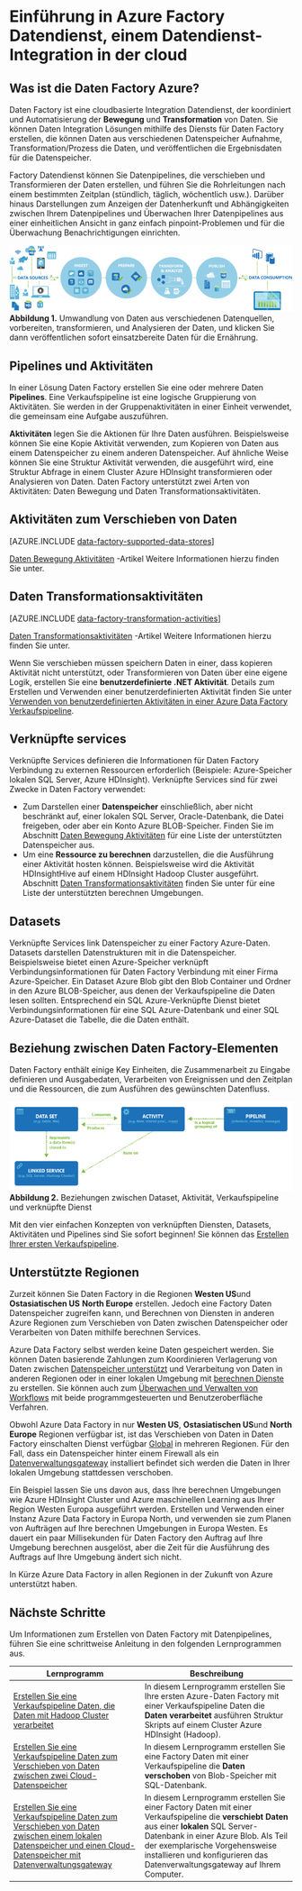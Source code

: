 <properties 
    pageTitle="Einführung in Daten Factory, einem Integration Datendienst | Microsoft Azure" 
    description="Erfahren Sie, was Azure Data Factory ist: Datendienst Integration einer Cloud, der koordiniert und Automatisierung Bewegung und Transformation von Daten." 
    keywords="Datenintegration, Cloud Datenintegration, was Azure Daten Factory ist"
    services="data-factory" 
    documentationCenter="" 
    authors="sharonlo101" 
    manager="jhubbard" 
    editor="monicar"/>

<tags 
    ms.service="data-factory" 
    ms.workload="data-services" 
    ms.tgt_pltfrm="na" 
    ms.devlang="na" 
    ms.topic="get-started-article" 
    ms.date="09/22/2016" 
    ms.author="shlo"/>

# <a name="introduction-to-azure-data-factory-service-a-data-integration-service-in-the-cloud"></a>Einführung in Azure Factory Datendienst, einem Datendienst-Integration in der cloud

## <a name="what-is-azure-data-factory"></a>Was ist die Daten Factory Azure? 
Daten Factory ist eine cloudbasierte Integration Datendienst, der koordiniert und Automatisierung der **Bewegung** und **Transformation** von Daten. Sie können Daten Integration Lösungen mithilfe des Diensts für Daten Factory erstellen, die können Daten aus verschiedenen Datenspeicher Aufnahme, Transformation/Prozess die Daten, und veröffentlichen die Ergebnisdaten für die Datenspeicher. 

Factory Datendienst können Sie Datenpipelines, die verschieben und Transformieren der Daten erstellen, und führen Sie die Rohrleitungen nach einem bestimmten Zeitplan (stündlich, täglich, wöchentlich usw.). Darüber hinaus Darstellungen zum Anzeigen der Datenherkunft und Abhängigkeiten zwischen Ihrem Datenpipelines und Überwachen Ihrer Datenpipelines aus einer einheitlichen Ansicht in ganz einfach pinpoint-Problemen und für die Überwachung Benachrichtigungen einrichten.

![Diagramm: Übersicht über Data-Factory, einem Integration Datendienst](./media/data-factory-introduction/what-is-azure-data-factory.png)
**Abbildung 1.** Umwandlung von Daten aus verschiedenen Datenquellen, vorbereiten, transformieren, und Analysieren der Daten, und klicken Sie dann veröffentlichen sofort einsatzbereite Daten für die Ernährung.

## <a name="pipelines-and-activities"></a>Pipelines und Aktivitäten
In einer Lösung Daten Factory erstellen Sie eine oder mehrere Daten **Pipelines**. Eine Verkaufspipeline ist eine logische Gruppierung von Aktivitäten. Sie werden in der Gruppenaktivitäten in einer Einheit verwendet, die gemeinsam eine Aufgabe auszuführen. 

**Aktivitäten** legen Sie die Aktionen für Ihre Daten ausführen. Beispielsweise können Sie eine Kopie Aktivität verwenden, zum Kopieren von Daten aus einem Datenspeicher zu einem anderen Datenspeicher. Auf ähnliche Weise können Sie eine Struktur Aktivität verwenden, die ausgeführt wird, eine Struktur Abfrage in einem Cluster Azure HDInsight transformieren oder Analysieren von Daten. Daten Factory unterstützt zwei Arten von Aktivitäten: Daten Bewegung und Daten Transformationsaktivitäten. 
  
## <a name="data-movement-activities"></a>Aktivitäten zum Verschieben von Daten 
[AZURE.INCLUDE [data-factory-supported-data-stores](../../includes/data-factory-supported-data-stores.md)]

[Daten Bewegung Aktivitäten](data-factory-data-movement-activities.md) -Artikel Weitere Informationen hierzu finden Sie unter. 

## <a name="data-transformation-activities"></a>Daten Transformationsaktivitäten
[AZURE.INCLUDE [data-factory-transformation-activities](../../includes/data-factory-transformation-activities.md)]

[Daten Transformationsaktivitäten](data-factory-data-transformation-activities.md) -Artikel Weitere Informationen hierzu finden Sie unter.

Wenn Sie verschieben müssen speichern Daten in einer, dass kopieren Aktivität nicht unterstützt, oder Transformieren von Daten über eine eigene Logik, erstellen Sie eine **benutzerdefinierte .NET Aktivität**. Details zum Erstellen und Verwenden einer benutzerdefinierten Aktivität finden Sie unter [Verwenden von benutzerdefinierten Aktivitäten in einer Azure Data Factory Verkaufspipeline](data-factory-use-custom-activities.md).

## <a name="linked-services"></a>Verknüpfte services
Verknüpfte Services definieren die Informationen für Daten Factory Verbindung zu externen Ressourcen erforderlich (Beispiele: Azure-Speicher lokalen SQL Server, Azure HDInsight). Verknüpfte Services sind für zwei Zwecke in Daten Factory verwendet:

- Zum Darstellen einer **Datenspeicher** einschließlich, aber nicht beschränkt auf, einer lokalen SQL Server, Oracle-Datenbank, die Datei freigeben, oder aber ein Konto Azure BLOB-Speicher. Finden Sie im Abschnitt [Daten Bewegung Aktivitäten](data-factory-data-movement-activities.md) für eine Liste der unterstützten Datenspeicher aus. 
- Um eine **Ressource zu berechnen** darzustellen, die die Ausführung einer Aktivität hosten können. Beispielsweise wird die Aktivität HDInsightHive auf einem HDInsight Hadoop Cluster ausgeführt. Abschnitt [Daten Transformationsaktivitäten](data-factory-data-transformation-activities.md) finden Sie unter für eine Liste der unterstützten berechnen Umgebungen. 

## <a name="datasets"></a>Datasets 
Verknüpfte Services link Datenspeicher zu einer Factory Azure-Daten. Datasets darstellen Datenstrukturen mit in die Datenspeicher. Beispielsweise bietet einen Azure-Speicher verknüpft Verbindungsinformationen für Daten Factory Verbindung mit einer Firma Azure-Speicher. Ein Dataset Azure Blob gibt den Blob Container und Ordner in den Azure BLOB-Speicher, aus denen der Verkaufspipeline die Daten lesen sollten. Entsprechend ein SQL Azure-Verknüpfte Dienst bietet Verbindungsinformationen für eine SQL Azure-Datenbank und einer SQL Azure-Dataset die Tabelle, die die Daten enthält.   

## <a name="relationship-between-data-factory-entities"></a>Beziehung zwischen Daten Factory-Elementen
Daten Factory enthält einige Key Einheiten, die Zusammenarbeit zu Eingabe definieren und Ausgabedaten, Verarbeiten von Ereignissen und den Zeitplan und die Ressourcen, die zum Ausführen des gewünschten Datenfluss.

![Diagramm: Daten Factory, einen Cloud-Integration Datendienst - Taste Konzepte](./media/data-factory-introduction/data-integration-service-key-concepts.png)
**Abbildung 2.** Beziehungen zwischen Dataset, Aktivität, Verkaufspipeline und verknüpfte Dienst

Mit den vier einfachen Konzepten von verknüpften Diensten, Datasets, Aktivitäten und Pipelines sind Sie sofort beginnen! Sie können das [Erstellen Ihrer ersten Verkaufspipeline](data-factory-build-your-first-pipeline.md). 

## <a name="supported-regions"></a>Unterstützte Regionen
Zurzeit können Sie Daten Factory in die Regionen **Westen US**und **Ostasiatischen US** **North Europe** erstellen. Jedoch eine Factory Daten Datenspeicher zugreifen kann, und Berechnen von Diensten in anderen Azure Regionen zum Verschieben von Daten zwischen Datenspeicher oder Verarbeiten von Daten mithilfe berechnen Services. 

Azure Data Factory selbst werden keine Daten gespeichert werden. Sie können Daten basierende Zahlungen zum Koordinieren Verlagerung von Daten zwischen [Datenspeicher unterstützt](data-factory-data-movement-activities.md#supported-data-stores) und Verarbeitung von Daten in anderen Regionen oder in einer lokalen Umgebung mit [berechnen Dienste](data-factory-compute-linked-services.md) zu erstellen. Sie können auch zum [Überwachen und Verwalten von Workflows](data-factory-monitor-manage-pipelines.md) mit beide programmgesteuerten und Benutzeroberfläche Verfahren. 

Obwohl Azure Data Factory in nur **Westen US**, **Ostasiatischen US**und **North Europe** Regionen verfügbar ist, ist das Verschieben von Daten in Daten Factory einschalten Dienst verfügbar [Global](data-factory-data-movement-activities.md#global) in mehreren Regionen. Für den Fall, dass ein Datenspeicher hinter einem Firewall als ein [Datenverwaltungsgateway](data-factory-move-data-between-onprem-and-cloud.md) installiert befindet sich werden die Daten in Ihrer lokalen Umgebung stattdessen verschoben. 

Ein Beispiel lassen Sie uns davon aus, dass Ihre berechnen Umgebungen wie Azure HDInsight Cluster und Azure maschinellen Learning aus Ihrer Region Westen Europa ausgeführt werden. Erstellen und Verwenden einer Instanz Azure Data Factory in Europa North, und verwenden sie zum Planen von Aufträgen auf Ihre berechnen Umgebungen in Europa Westen. Es dauert ein paar Millisekunden für Daten Factory den Auftrag auf Ihre Umgebung berechnen ausgelöst, aber die Zeit für die Ausführung des Auftrags auf Ihre Umgebung ändert sich nicht.

In Kürze Azure Data Factory in allen Regionen in der Zukunft von Azure unterstützt haben.
  
## <a name="next-steps"></a>Nächste Schritte
Um Informationen zum Erstellen von Daten Factory mit Datenpipelines, führen Sie eine schrittweise Anleitung in den folgenden Lernprogrammen aus. 

Lernprogramm | Beschreibung
-------- | -----------
[Erstellen Sie eine Verkaufspipeline Daten, die Daten mit Hadoop Cluster verarbeitet](data-factory-build-your-first-pipeline.md) | In diesem Lernprogramm erstellen Sie Ihre ersten Azure-Daten Factory mit einer Verkaufspipeline Daten die **Daten verarbeitet** ausführen Struktur Skripts auf einem Cluster Azure HDInsight (Hadoop). |
[Erstellen Sie eine Verkaufspipeline Daten zum Verschieben von Daten zwischen zwei Cloud-Datenspeicher](data-factory-copy-data-from-azure-blob-storage-to-sql-database.md) | In diesem Lernprogramm erstellen Sie eine Factory Daten mit einer Verkaufspipeline die **Daten verschoben** von Blob-Speicher mit SQL-Datenbank.
[Erstellen Sie eine Verkaufspipeline Daten zum Verschieben von Daten zwischen einem lokalen Datenspeicher und einen Cloud-Datenspeicher mit Datenverwaltungsgateway](data-factory-move-data-between-onprem-and-cloud.md) | In diesem Lernprogramm erstellen Sie einer Factory Daten mit einer Verkaufspipeline die **verschiebt Daten** aus einer **lokalen** SQL Server-Datenbank in einer Azure Blob. Als Teil der exemplarische Vorgehensweise installieren und konfigurieren das Datenverwaltungsgateway auf Ihrem Computer. 
